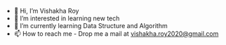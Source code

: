 - 👋 Hi, I’m Vishakha Roy
- 👀 I’m interested in learning new tech
- 🌱 I’m currently learning Data Structure and Algorithm
- 📫 How to reach me - Drop me a mail at vishakha.roy2020@gmail.com 

<!---
VishRoy/VishRoy is a ✨ special ✨ repository because its `README.md` (this file) appears on your GitHub profile.
You can click the Preview link to take a look at your changes.
--->
